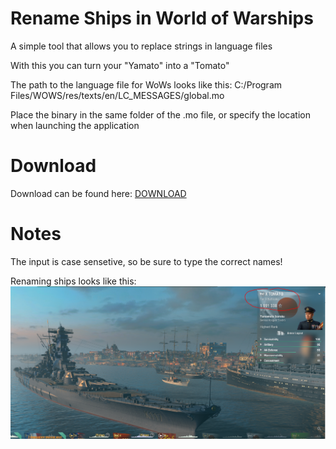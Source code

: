 # Rename Ships in World of Warships

A simple tool that allows you to replace strings in language files

With this you can turn your "Yamato" into a "Tomato"

The path to the language file for WoWs looks like this:
C:/Program Files/WOWS/res/texts/en/LC_MESSAGES/global.mo

Place the binary in the same folder of the .mo file, or specify the location when launching the application

# Download

Download can be found here: [DOWNLOAD](https://github.com/Yoshi-E/Rename-Ships-in-World-of-Warships/releases/download/1.0/wows_renameShips.zip)

# Notes
The input is case sensetive, so be sure to type the correct names!

Renaming ships looks like this:
![Image of Yamato](https://github.com/Yoshi-E/Rename-Ships-in-World-of-Warships/blob/master/images/tomato.PNG?raw=true)